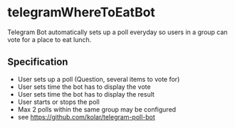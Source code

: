 # telegramWhereToEatBot
Telegram Bot automatically sets up a poll everyday so users in a group can vote for a place to eat lunch.

## Specification
- User sets up a poll (Question, several items to vote for)
- User sets time the bot has to display the vote
- User sets time the bot has to display the result
- User starts or stops the poll
- Max 2 polls within the same group may be configured
- see https://github.com/kolar/telegram-poll-bot
